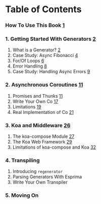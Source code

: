 # Table of Contents

### How To Use This Book [1](#1)

### 1. Getting Started With Generators [2](#2)

1. What is a Generator? [2](#2)
2. Case Study: Async Fibonacci [4](#4)
3. For/Of Loops [6](#6)
4. Error Handling [8](#8)
5. Case Study: Handling Async Errors [9](#9)

### 2. Asynchronous Coroutines [11](#11)

1. Promises and Thunks [11](#11)
2. Write Your Own Co [17](#17)
3. Limitations [19](#19)
4. Real Implementation of Co [21](#21)

### 3. Koa and Middleware [26](#26)

1. The koa-compose Module [27](#27)
2. The Koa Web Framework [29](#29)
3. Limitations of koa-compose and Koa [32](#32)

### 4. Transpiling

1. Introducing `regenerator`
2. Parsing Generators With Esprima
3. Write Your Own Transpiler

### 5. Moving On
